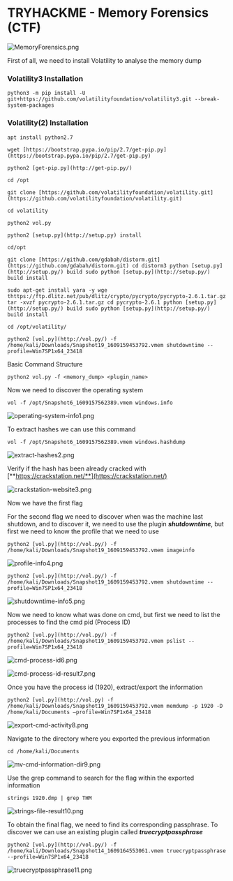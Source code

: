 # TRYHACKME - Memory Forensics (CTF)

![MemoryForensics.png](img/MemoryForensics.png)

First of all, we need to install Volatility to analyse the memory dump

### **Volatility3 Installation**

`python3 -m pip install -U git+https://github.com/volatilityfoundation/volatility3.git --break-system-packages`

### **Volatility(2) Installation**

`apt install python2.7` 

`wget [https://bootstrap.pypa.io/pip/2.7/get-pip.py](https://bootstrap.pypa.io/pip/2.7/get-pip.py)`

`python2 [get-pip.py](http://get-pip.py/)`

`cd /opt`

`git clone [https://github.com/volatilityfoundation/volatility.git](https://github.com/volatilityfoundation/volatility.git)`

`cd volatility`

`python2 vol.py`

`python2 [setup.py](http://setup.py) install`

`cd/opt`

`git clone [https://github.com/gdabah/distorm.git](https://github.com/gdabah/distorm.git)
cd distorm3
python [setup.py](http://setup.py/) build
sudo python [setup.py](http://setup.py/) build install`

`sudo apt-get install yara -y
wge thttps://ftp.dlitz.net/pub/dlitz/crypto/pycrypto/pycrypto-2.6.1.tar.gz
tar -xvzf pycrypto-2.6.1.tar.gz
cd pycrypto-2.6.1
python [setup.py](http://setup.py/) build
sudo python [setup.py](http://setup.py/) build install`

`cd /opt/volatility/`

`python2 [vol.py](http://vol.py/) -f /home/kali/Downloads/Snapshot19_1609159453792.vmem shutdowntime --profile=Win7SP1x64_23418`

Basic Command Structure

`python2 vol.py -f <memory_dump> <plugin_name>`

Now we need to discover the operating system

`vol -f /opt/Snapshot6_1609157562389.vmem windows.info`

![operating-system-info1.png](img/operating-system-info1.png)

To extract hashes we can use this command

`vol -f /opt/Snapshot6_1609157562389.vmem windows.hashdump` 

![extract-hashes2.png](img/extract-hashes2.png)

Verify if the hash has been already cracked with [**https://crackstation.net/**](https://crackstation.net/)

![crackstation-website3.png](img/crackstation-website3.png)

Now we have the first flag

For the second flag we need to discover when was the machine last shutdown, and to discover it, we need to use the plugin ***shutdowntime***, but first we need to know the profile that we need to use

`python2 [vol.py](http://vol.py/) -f /home/kali/Downloads/Snapshot19_1609159453792.vmem imageinfo`

![profile-info4.png](img/profile-info4.png)

`python2 [vol.py](http://vol.py/) -f /home/kali/Downloads/Snapshot19_1609159453792.vmem shutdowntime --profile=Win7SP1x64_23418`

![shutdowntime-info5.png](img/shutdowntime-info5.png)

Now we need to know what was done on cmd, but first we need to list the processes to find the cmd pid (Process ID)

`python2 [vol.py](http://vol.py/) -f /home/kali/Downloads/Snapshot19_1609159453792.vmem pslist --profile=Win7SP1x64_23418` 

![cmd-process-id6.png](img/cmd-process-id6.png)

![cmd-process-id-result7.png](img/cmd-process-id-result7.png)

Once you have the process id (1920), extract/export the information

`python2 [vol.py](http://vol.py) -f /home/kali/Downloads/Snapshot19_1609159453792.vmem memdump -p 1920 -D /home/kali/Documents —profile=Win7SP1x64_23418`

![export-cmd-activity8.png](img/export-cmd-activity8.png)

Navigate to the directory where you exported the previous information

`cd /home/kali/Documents`

![mv-cmd-information-dir9.png](img/mv-cmd-information-dir9.png)

Use the grep command to search for the flag within the exported information

`strings 1920.dmp | grep THM`

![strings-file-result10.png](img/strings-file-result10.png)

To obtain the final flag, we need to find its corresponding passphrase. To discover we can use an existing plugin called ***truecryptpassphrase*** 

`python2 [vol.py](http://vol.py/) -f /home/kali/Downloads/Snapshot14_1609164553061.vmem truecryptpassphrase --profile=Win7SP1x64_23418`

![truecryptpassphrase11.png](img/truecryptpassphrase11.png)